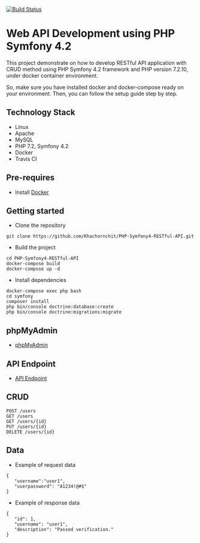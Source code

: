 [![Build Status](https://travis-ci.org/Khachornchit/PHP-Symfony4-RESTful-API.svg?branch=master)](https://travis-ci.org/Khachornchit/PHP-Symfony4-RESTful-API)

# Web API Development using PHP Symfony 4.2
This project demonstrate on how to develop RESTful API application with CRUD method using PHP Symfony 4.2 framework and PHP version 7.2.10, under docker container environment.

So, make sure you have installed docker and docker-compose ready on your environment. Then, you can follow the setup guide step by step.

## Technology Stack
* Linux
* Apache
* MySQL
* PHP 7.2, Symfony 4.2
* Docker
* Travis CI

## Pre-requires
* Install [Docker](https://www.docker.com/)

## Getting started
* Clone the repository
```
git clone https://github.com/Khachornchit/PHP-Symfony4-RESTful-API.git
```
* Build the project
```
cd PHP-Symfony4-RESTful-API
docker-compose build
docker-compose up -d
```
* Install dependencies
```
docker-compose exec php bash
cd symfony
composer install
php bin/console doctrine:database:create
php bin/console doctrine:migrations:migrate
```

## phpMyAdmin
* [phpMyAdmin](http://localhost:5033)

## API Endpoint
* [API Endpoint](http://localhost:5031/api)

## CRUD
```
POST /users
GET /users
GET /users/{id}
PUT /users/{id}
DELETE /users/{id}
```

## Data
* Example of request data
```
{
   "username":"user1",
   "userpassword": "A1234!@#$"
}
```
* Example of response data
```
{
   "id": 1,
   "username": "user1",
   "description": "Passed verification."
}
```